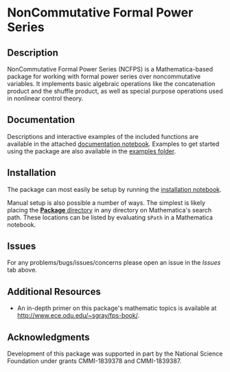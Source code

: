 # NonCommutative Formal Power Series

## Description

NonCommutative Formal Power Series (NCFPS) is a Mathematica-based package for working with formal power series over noncommutative variables. It implements basic algebraic operations like the concatenation product and the shuffle product, as well as special purpose operations used in nonlinear control theory.

## Documentation

Descriptions and interactive examples of the included functions are available in the attached [documentation notebook](Documentation/Documentation.nb). Examples to get started using the package are also available in the [examples folder](Documentation/Examples).

## Installation

The package can most easily be setup by running the [installation notebook](Package/installer.nb).

Manual setup is also possible a number of ways. The simplest is likely placing the [**Package** directory](Package) in any directory on Mathematica's search path. These locations can be listed by evaluating `$Path` in a Mathematica notebook.

## Issues

For any problems/bugs/issues/concerns please open an issue in the *Issues* tab above.

## Additional Resources

- An in-depth primer on this package's mathematic topics is available at http://www.ece.odu.edu/~sgray/fps-book/.

## Acknowledgments

Development of this package was supported in part by the National Science Foundation under grants CMMI-1839378 and CMMI-1839387.

